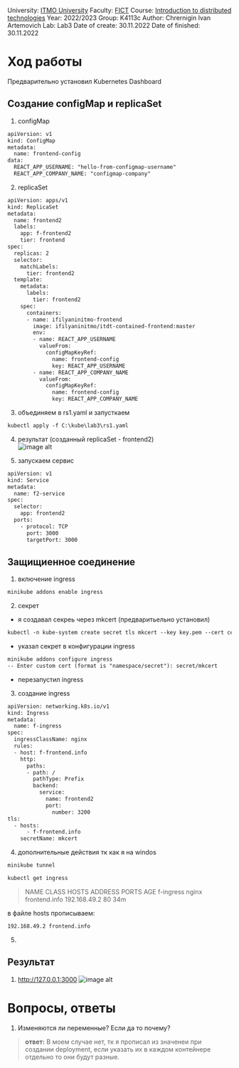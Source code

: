 University: [ITMO University](https://itmo.ru/ru/)
Faculty: [FICT](https://fict.itmo.ru)
Course: [Introduction to distributed technologies](https://github.com/itmo-ict-faculty/introduction-to-distributed-technologies)
Year: 2022/2023
Group: K4113c
Author: Chrernigin Ivan Artemovich
Lab: Lab3
Date of create: 30.11.2022
Date of finished: 30.11.2022

# Ход работы

Предварительно установил Kubernetes Dashboard

## Создание configMap и replicaSet
1. configMap
```html
apiVersion: v1
kind: ConfigMap
metadata:
  name: frontend-config
data:
  REACT_APP_USERNAME: "hello-from-configmap-username"
  REACT_APP_COMPANY_NAME: "configmap-company" 
```  

2. replicaSet
```html
apiVersion: apps/v1
kind: ReplicaSet
metadata:
  name: frontend2
  labels:
    app: f-frontend2
    tier: frontend
spec:
  replicas: 2
  selector:
    matchLabels:
      tier: frontend2
  template:
    metadata:
      labels:
        tier: frontend2
    spec:
      containers:
      - name: ifilyaninitmo-frontend
        image: ifilyaninitmo/itdt-contained-frontend:master
        env:
        - name: REACT_APP_USERNAME
          valueFrom:
            configMapKeyRef:
              name: frontend-config
              key: REACT_APP_USERNAME          
        - name: REACT_APP_COMPANY_NAME
          valueFrom:
            configMapKeyRef:
              name: frontend-config
              key: REACT_APP_COMPANY_NAME
```  

3. объединяем в rs1.yaml и запусткаем
```html
kubectl apply -f C:\kube\lab3\rs1.yaml
```

4. результат (созданный replicaSet - frontend2)      
![image alt](https://github.com/ivich1/2022_2023-introduction_to_distributed_technologies-k4113c-chernigin_i_a/tree/master/lab3/pic1.png)

5. запускаем сервис
```html
apiVersion: v1
kind: Service
metadata:
  name: f2-service
spec:
  selector:
    app: frontend2
  ports:
    - protocol: TCP
      port: 3000
      targetPort: 3000
```

## Защищиенное соединение
1. включение ingress
```html
minikube addons enable ingress
```
2. секрет
- я создавал секреь через mkcert (предваритьельно установил)
```html
kubectl -n kube-system create secret tls mkcert --key key.pem --cert cert.pem
```
- указал секрет в конфигурации ingress

```html
minikube addons configure ingress
-- Enter custom cert (format is "namespace/secret"): secret/mkcert
```
- перезапустил ingress

3. cоздание ingress
```html
apiVersion: networking.k8s.io/v1
kind: Ingress
metadata:
  name: f-ingress
spec:
  ingressClassName: nginx
  rules:
  - host: f-frontend.info
    http:
      paths:
      - path: /
        pathType: Prefix
        backend:
          service:
            name: frontend2
            port:
              number: 3200
tls:
  - hosts:
      - f-frontend.info
    secretName: mkcert
```

4. дополнительные действия
тк как я на windos 
```html
minikube tunnel
```
```html
kubectl get ingress
```
>NAME        CLASS   HOSTS           ADDRESS        PORTS   AGE
>f-ingress   nginx   frontend.info   192.168.49.2   80      34m

в файле hosts прописываем: 
```html
192.168.49.2 frontend.info
```
5. 


## Результат
1. http://127.0.0.1:3000
![image alt](https://github.com/ivich1/2022_2023-introduction_to_distributed_technologies-k4113c-chernigin_i_a/tree/master/lab2/pic3.png)

# Вопросы, ответы
1. Изменяются ли переменные? Если да то почему?
> **ответ:** В моем случае нет, тк я прописал из значенеи при создании deployment, если указать их в каждом контейнере отдельно то они будут разные.
